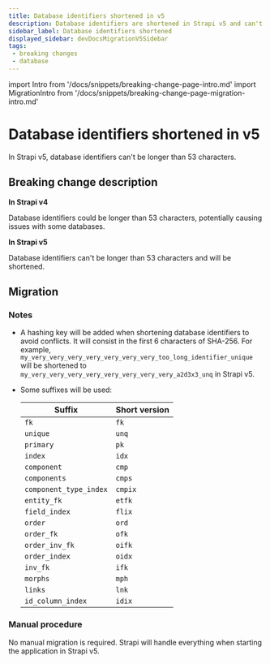 ```yaml
---
title: Database identifiers shortened in v5
description: Database identifiers are shortened in Strapi v5 and can't be longer than 53 characters to avoid issues with identifiers that are too long.
sidebar_label: Database identifiers shortened
displayed_sidebar: devDocsMigrationV5Sidebar
tags:
 - breaking changes
 - database
---
```


import Intro from '/docs/snippets/breaking-change-page-intro.md'
import MigrationIntro from '/docs/snippets/breaking-change-page-migration-intro.md'

# Database identifiers shortened in v5

In Strapi v5, database identifiers can't be longer than 53 characters. <Intro />

## Breaking change description

<SideBySideContainer>

<SideBySideColumn>

**In Strapi v4**

Database identifiers could be longer than 53 characters, potentially causing issues with some databases.

</SideBySideColumn>

<SideBySideColumn>

**In Strapi v5**

Database identifiers can't be longer than 53 characters and will be shortened.

</SideBySideColumn>

</SideBySideContainer>

## Migration

<MigrationIntro />

### Notes

- A hashing key will be added when shortening database identifiers to avoid conflicts. It will consist in the first 6 characters of SHA-256. For example, `my_very_very_very_very_very_very_very_too_long_identifier_unique` will be shortened to `my_very_very_very_very_very_very_very_very_a2d3x3_unq` in Strapi v5.
- Some suffixes will be used:

  | Suffix                 | Short version |
  | ---------------------- | ------------- |
  | `fk`                   | `fk`          |
  | `unique`               | `unq`         |
  | `primary`              | `pk`          |
  | `index`                | `idx`         |
  | `component`            | `cmp`         |
  | `components`           | `cmps`        |
  | `component_type_index` | `cmpix`       |
  | `entity_fk`            | `etfk`        |
  | `field_index`          | `flix`        |
  | `order`                | `ord`         |
  | `order_fk`             | `ofk`         |
  | `order_inv_fk`         | `oifk`        |
  | `order_index`          | `oidx`        |
  | `inv_fk`               | `ifk`         |
  | `morphs`               | `mph`         |
  | `links`                | `lnk`         |
  | `id_column_index`      | `idix`        |

### Manual procedure

No manual migration is required. Strapi will handle everything when starting the application in Strapi v5.
